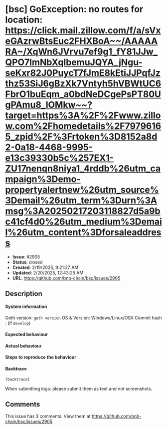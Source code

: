 # [bsc] GoException: no routes for location: https://click.mail.zillow.com/f/a/sVxeGAzrwBtsEuc2FHXBoA~~/AAAAARA~/XqWn6JVrvu7ef9g1_fY81JJw_QPO7ImNbXqIbemuJQYA_jNgu-seKxr82J0PuycT7fJmE8kEtiJJPqfJzthz53SiJ6gBzXk7Vntyh5hVBWtUC6FbrO1buEqm_a0bdNeDCgePsPT80UgPAmu8_IOMkw~~?target=https%3A%2F%2Fwww.zillow.com%2Fhomedetails%2F79796165_zpid%2F%3Frtoken%3D8152a8d2-0a18-4468-9995-e13c39330b5c%257EX1-ZU17nenqn8niya1_4rddb%26utm_campaign%3Demo-propertyalertnew%26utm_source%3Demail%26utm_term%3Durn%3Amsg%3A20250217203118827d5a9bc41cf4d0%26utm_medium%3Demail%26utm_content%3Dforsaleaddress

- **Issue**: #2905
- **Status**: closed
- **Created**: 2/19/2025, 9:21:27 AM
- **Updated**: 2/20/2025, 12:43:25 AM
- **URL**: https://github.com/bnb-chain/bsc/issues/2905

## Description

#### System information

Geth version: `geth version`
OS & Version: Windows/Linux/OSX
Commit hash : (if `develop`)

#### Expected behaviour


#### Actual behaviour


#### Steps to reproduce the behaviour


#### Backtrace

````
[backtrace]
````

When submitting logs: please submit them as text and not screenshots.
## Comments

This issue has 3 comments. View them at https://github.com/bnb-chain/bsc/issues/2905.

